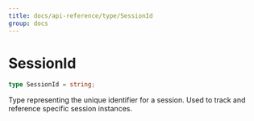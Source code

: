 ```yaml
---
title: docs/api-reference/type/SessionId
group: docs
---
```


# SessionId

```ts
type SessionId = string;
```

Type representing the unique identifier for a session.
Used to track and reference specific session instances.
